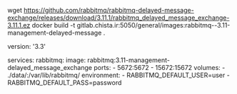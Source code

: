 wget https://github.com/rabbitmq/rabbitmq-delayed-message-exchange/releases/download/3.11.1/rabbitmq_delayed_message_exchange-3.11.1.ez
docker build -t gitlab.chista.ir:5050/general/images:rabbitmq--3.11-management-delayed-message .

version: '3.3'

services:
  rabbitmq:
    image: rabbitmq:3.11-management-delayed_message_exchange
    ports:
      - 5672:5672
      - 15672:15672
    volumes:
      - ./data/:/var/lib/rabbitmq/
    environment:
      - RABBITMQ_DEFAULT_USER=user
      - RABBITMQ_DEFAULT_PASS=password
